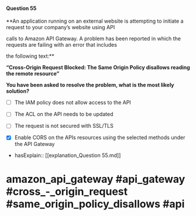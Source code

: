 #### Question  55

**An application running on an external website is attempting to initiate a request to your company’s website using API

calls to Amazon API Gateway. A problem has been reported in which the requests are failing with an error that includes

the following text:**

**“Cross-Origin Request Blocked: The Same Origin Policy disallows reading the remote resource”**

**You have been asked to resolve the problem, what is the most likely solution?**

- [ ] The IAM policy does not allow access to the API

- [ ] The ACL on the API needs to be updated

- [ ] The request is not secured with SSL/TLS

- [x] Enable CORS on the APIs resources using the selected methods under the API Gateway

- hasExplain:: [[explanation_Question  55.md]]

# amazon_api_gateway #api_gateway #cross_-_origin_request #same_origin_policy_disallows #api
